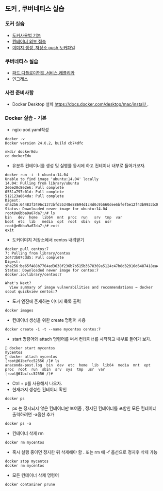 ## 도커 , 쿠버네티스 실습
### 도커 실습
- [도커사용법 기본](https://github.com/cnaps/learningspoons/blob/main/dockeredu/docker1.md)
- [켄테이너 외부 접속](https://github.com/cnaps/learningspoons/blob/main/dockeredu/docker2.md)
- [이미지 생성 ,저장소 push,도커파일](https://github.com/cnaps/learningspoons/blob/main/dockeredu/docker3.md)
### 쿠버네티스 실습
- [파드,디플로이먼트,서비스,레플리카](https://github.com/cnaps/learningspoons/blob/main/k8sedu/podservice/pod.md)
- [인그레스](https://github.com/cnaps/learningspoons/blob/main/k8sedu/ingress/ingress.md)

### 사전 준비사항
- Docker Desktop 설치 https://docs.docker.com/desktop/mac/install/ .

  
### Docker 실습 - 기본 
- ngix-pod.yaml작성
```
docker -v
Docker version 24.0.2, build cb74dfc
```

```
mkdir dockerEdu
cd dockerEdu
```
- 유분투 컨테이너를 생성 및 실행를 동시에 하고 컨테이너 내부로 들어가보자. 
```
docker run -i -t ubuntu:14.04
Unable to find image 'ubuntu:14.04' locally
14.04: Pulling from library/ubuntu
2e6e20c8e2e6: Pull complete
0551a797c01d: Pull complete
512123a864da: Pull complete
Digest: sha256:64483f3496c1373bfd55348e88694d1c4d0c9b660dee6bfef5e12f43b9933b30
Status: Downloaded newer image for ubuntu:14.04
root@e6bba9a67da7:/# ls
bin   dev  home  lib64  mnt  proc  run   srv  tmp  var
boot  etc  lib   media  opt  root  sbin  sys  usr
root@e6bba9a67da7:/# exit
exit
```
- 도커이미지 저장소에서 centos 내려받기 
```
docker pull centos:7
7: Pulling from library/centos
2d473b07cdd5: Pull complete
Digest: sha256:be65f488b7764ad3638f236b7b515b3678369a5124c47b8d32916d6487418ea4
Status: Downloaded newer image for centos:7
docker.io/library/centos:7

What's Next?
  View summary of image vulnerabilities and recommendations → docker scout quickview centos:7
```
- 도커 엔진에 존재하는 이미지 목록 출력
```
docker images
```
- 컨테이너 생성을 위한 create 명령어 사용
```
docker create -i -t --name mycentos centos:7
```
- start 명령어와 attach 명령어를 써서 컨테이너를 시작하고 내부로 들어가 보자.
```
 docker start mycentos
mycentos
 docker attach mycentos
[root@61bcfcc52556 /]# ls
anaconda-post.log  bin  dev  etc  home  lib  lib64  media  mnt  opt  proc  root  run  sbin  srv  sys  tmp  usr  var
[root@61bcfcc52556 /]#
```
- Ctrl + p를 사용해서 나오자. 
- 현재까지 생성한 컨테이너 확인
```
docker ps
```
- ps 는 정지되지 않은 컨테이너만 보여줌 , 정지된 컨테이너를 포함한 모든 컨테이너 출력하려면 -a옵션 추가
```
docker ps -a
```
- 컨테이너 삭제 rm
```
docker rm mycentos
```
- 혹시 실행 중이면 정지한 뒤 삭제해야 함 . 또는 rm 에 -f 옵션으로 정지후 삭제 가능 
```
docker stop mycentos
docker rm mycentos
```
- 모든 컨테이너 삭제 명령어
```
docker contaniner prune
```